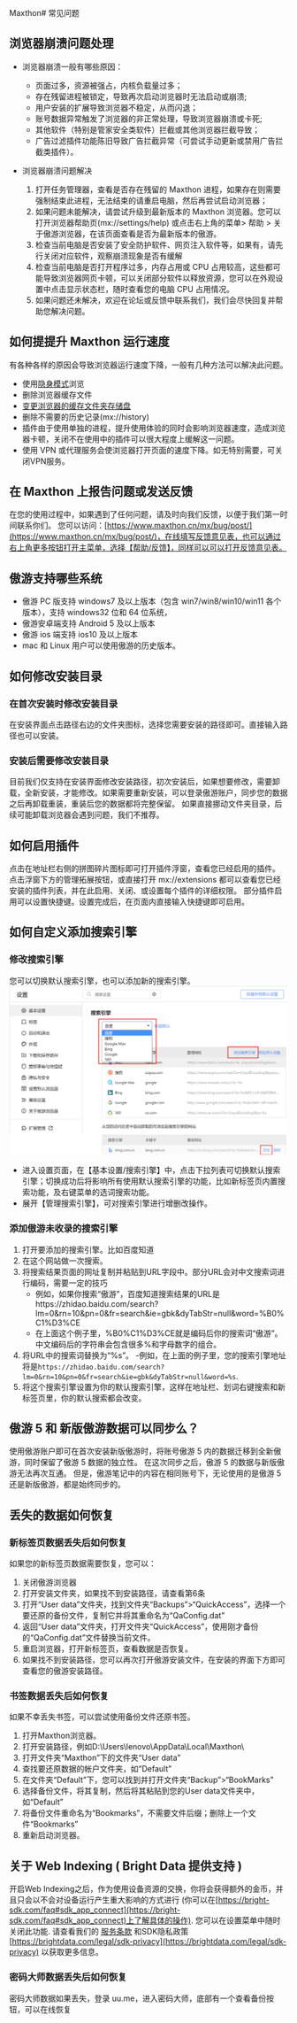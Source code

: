 Maxthon# 常见问题

## 浏览器崩溃问题处理

- 浏览器崩溃一般有哪些原因：

  - 页面过多，资源被强占，内核负载量过多；
  - 存在残留进程被锁定，导致再次启动浏览器时无法启动或崩溃;
  - 用户安装的扩展导致浏览器不稳定，从而闪退；
  - 账号数据异常触发了浏览器的非正常处理，导致浏览器崩溃或卡死;
  - 其他软件（特别是管家安全类软件）拦截或其他浏览器拦截导致；
  - 广告过滤插件功能陈旧导致广告拦截异常（可尝试手动更新或禁用广告拦截类插件）。

- 浏览器崩溃问题解决
  1. 打开任务管理器，查看是否存在残留的 Maxthon 进程，如果存在则需要强制结束此进程，无法结束的请重启电脑，然后再尝试启动浏览器；
  2. 如果问题未能解决，请尝试升级到最新版本的 Maxthon 浏览器。您可以打开浏览器帮助页(mx://settings/help) 或点击右上角的菜单> 帮助 > 关于傲游浏览器，在该页面查看是否为最新版本的傲游。
  3. 检查当前电脑是否安装了安全防护软件、网页注入软件等，如果有，请先行关闭对应软件，观察崩溃现象是否有缓解
  4. 检查当前电脑是否打开程序过多，内存占用或 CPU 占用较高，这些都可能导致浏览器网页卡顿，可以关闭部分软件以释放资源，您可以在外观设置中点击显示状态栏，随时查看您的电脑 CPU 占用情况。
  5. 如果问题还未解决，欢迎在论坛或反馈中联系我们，我们会尽快回复并帮助您解决问题。

## 如何提提升 Maxthon 运行速度

有各种各样的原因会导致浏览器运行速度下降，一般有几种方法可以解决此问题。

- 使用[隐身模式](05-browse?id=使用隐身模式无痕浏览网页)浏览
- 删除浏览器缓存文件
- [变更浏览器的缓存文件夹存储盘](14-setting?id=-更改系统配置及缓存位置)
- 删除不需要的历史记录(mx://history)
- 插件由于使用单独的进程，提升使用体验的同时会影响浏览器速度，造成浏览器卡顿，关闭不在使用中的插件可以很大程度上缓解这一问题。
- 使用 VPN 或代理服务会使浏览器打开页面的速度下降。如无特别需要，可关闭VPN服务。

## 在 Maxthon 上报告问题或发送反馈

在您的使用过程中，如果遇到了任何问题，请及时向我们反馈，以便于我们第一时间联系你们。
您可以访问：[https://www.maxthon.cn/mx/bug/post/](https://www.maxthon.cn/mx/bug/post/)，在线填写反馈意见表，也可以通过右上角更多按钮打开主菜单，选择【帮助/反馈】，同样可以可以打开反馈意见表。

## 傲游支持哪些系统

- 傲游 PC 版支持 windows7 及以上版本（包含 win7/win8/win10/win11 各个版本），支持 windows32 位和 64 位系统，
- 傲游安卓端支持 Android 5 及以上版本
- 傲游 ios 端支持 ios10 及以上版本
- mac 和 Linux 用户可以使用傲游的历史版本。

## 如何修改安装目录

### 在首次安装时修改安装目录

在安装界面点击路径右边的文件夹图标，选择您需要安装的路径即可。直接输入路径也可以安装。

### 安装后需要修改安装目录

目前我们仅支持在安装界面修改安装路径，初次安装后，如果想要修改，需要卸载，全新安装，才能修改。如果需要重新安装，可以登录傲游账户，同步您的数据之后再卸载重装，重装后您的数据都将完整保留。
如果直接挪动文件夹目录，后续可能卸载浏览器会遇到问题，我们不推荐。

## 如何启用插件

点击在地址栏右侧的拼图碎片图标即可打开插件浮窗，查看您已经启用的插件。
点击浮窗下方的管理拓展按钮，或直接打开 mx://extensions 都可以查看您已经安装的插件列表，并在此启用、关闭、或设置每个插件的详细权限。
部分插件启用可以设置快捷键。设置完成后，在页面内直接输入快捷键即可启用。

## 如何自定义添加搜索引擎

### 修改搜索引擎
您可以切换默认搜索引擎，也可以添加新的搜索引擎。
![](images/05-2.png "=85%,85%")
- 进入设置页面，在【基本设置/搜索引擎】中，点击下拉列表可切换默认搜索引擎；切换成功后将影响所有使用默认搜索引擎的功能，比如新标签页内置搜索功能，及右键菜单的选词搜索功能。
- 展开【管理搜索引擎】，可对搜索引擎进行增删改操作。

### 添加傲游未收录的搜索引擎
1. 打开要添加的搜索引擎。比如百度知道
2. 在这个网站做一次搜索。 
3. 将搜索结果页面的网址复制并粘贴到URL字段中。部分URL会对中文搜索词进行编码，需要一定的技巧
    - 例如，如果你搜索“傲游”，百度知道搜索结果的URL是https://zhidao.baidu.com/search?lm=0&rn=10&pn=0&fr=search&ie=gbk&dyTabStr=null&word=%B0%C1%D3%CE
    - 在上面这个例子里，%B0%C1%D3%CE就是编码后你的搜索词“傲游”。中文编码后的字符串会包含很多%和字母数字的组合。
4. 将URL中的搜索词替换为“%s”。 
    -例如，在上面的例子里，您的搜索引擎地址将是`https://zhidao.baidu.com/search?lm=0&rn=10&pn=0&fr=search&ie=gbk&dyTabStr=null&word=%s`. 
5. 将这个搜索引擎设置为你的默认搜索引擎，这样在地址栏、划词右键搜索和新标签页里，你的默认搜索都会改变。

## 傲游 5 和 新版傲游数据可以同步么？

使用傲游账户即可在首次安装新版傲游时，将账号傲游 5 内的数据迁移到全新傲游，同时保留了傲游 5 数据的独立性。
在这次同步之后，傲游 5 的数据与新版傲游无法再次互通。
但是，傲游笔记中的内容在相同账号下，无论使用的是傲游 5 还是新版傲游，都是始终同步的。

## 丢失的数据如何恢复

### 新标签页数据丢失后如何恢复
如果您的新标签页数据需要恢复，您可以：
1. 关闭傲游浏览器
2. 打开安装文件夹，如果找不到安装路径，请查看第6条
3. 打开“User data”文件夹，找到文件夹“Backups”>“QuickAccess”，选择一个要还原的备份文件，复制它并将其重命名为“QaConfig.dat”
4. 返回“User data”文件夹，打开文件夹“QuickAccess”，使用刚才备份的“QaConfig.dat”文件替换当前文件。
5. 重启浏览器，打开新标签页，查看数据是否恢复。
6. 如果找不到安装路径，您可以再次打开傲游安装文件，在安装的界面下方即可查看您的傲游安装路径。

### 书签数据丢失后如何恢复
如果不幸丢失书签，可以尝试使用备份文件还原书签。 
1. 打开Maxthon浏览器。 
2. 打开安装路径，例如D:\Users\lenovo\AppData\Local\Maxthon\ 
3. 打开文件夹“Maxthon”下的文件夹“User data” 
4. 查找要还原数据的帐户文件夹，如“Default” 
5. 在文件夹“Default”下，您可以找到并打开文件夹“Backup”>“BookMarks” 
6. 选择备份文件，将其复制，然后将其粘贴到您的User data文件夹中，如“Default” 
7. 将备份文件重命名为“Bookmarks”，不需要文件后缀；删除上一个文件“Bookmarks” 
8. 重新启动浏览器。

## 关于 Web Indexing ( Bright Data 提供支持 )

开启Web Indexing之后，作为使用设备资源的交换，你将会获得额外的金币，并且只会以不会对设备运行产生重大影响的方式进行 (你可以在[https://bright-sdk.com/faq#sdk_app_connect](https://bright-sdk.com/faq#sdk_app_connect)上了解具体的操作). 您可以在设置菜单中随时关闭此功能. 请查看我们的 [服务条款](https://www.maxthon.com/en/docs/eula/) 和SDK隐私政策 [https://brightdata.com/legal/sdk-privacy](https://brightdata.com/legal/sdk-privacy) 以获取更多信息。




### 密码大师数据丢失后如何恢复

密码大师数据如果丢失，登录 uu.me，进入密码大师，底部有一个查看备份按钮，可以在线恢复
